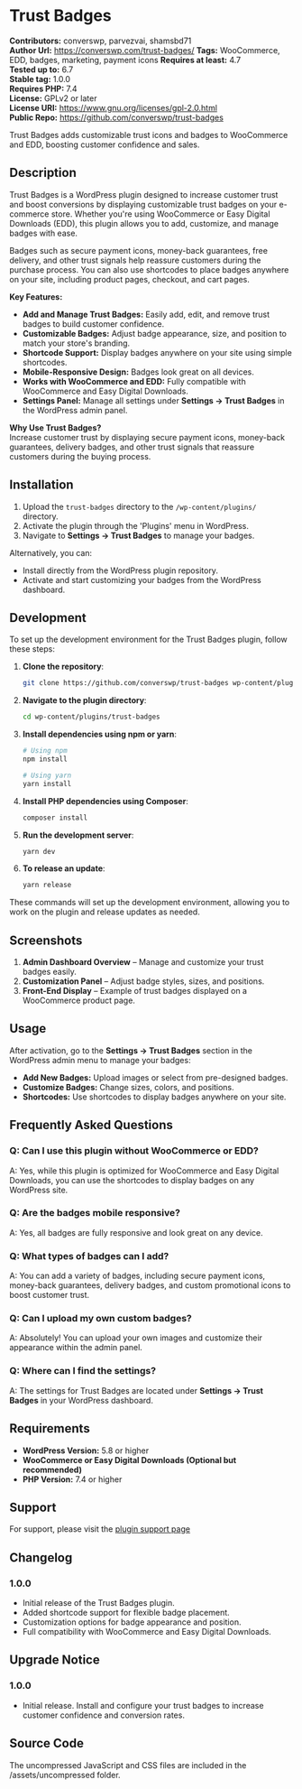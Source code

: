 # Trust Badges

**Contributors:** converswp, parvezvai, shamsbd71  
**Author Url:** https://converswp.com/trust-badges/
**Tags:** WooCommerce, EDD, badges, marketing, payment icons
**Requires at least:** 4.7  
**Tested up to:** 6.7  
**Stable tag:** 1.0.0  
**Requires PHP:** 7.4  
**License:** GPLv2 or later  
**License URI:** https://www.gnu.org/licenses/gpl-2.0.html  
**Public Repo:** https://github.com/converswp/trust-badges  

Trust Badges adds customizable trust icons and badges to WooCommerce and EDD, boosting customer confidence and sales.

## Description

Trust Badges is a WordPress plugin designed to increase customer trust and boost conversions by displaying customizable trust badges on your e-commerce store. Whether you're using WooCommerce or Easy Digital Downloads (EDD), this plugin allows you to add, customize, and manage badges with ease. 

Badges such as secure payment icons, money-back guarantees, free delivery, and other trust signals help reassure customers during the purchase process. You can also use shortcodes to place badges anywhere on your site, including product pages, checkout, and cart pages.

**Key Features:**
- **Add and Manage Trust Badges:** Easily add, edit, and remove trust badges to build customer confidence.
- **Customizable Badges:** Adjust badge appearance, size, and position to match your store's branding.
- **Shortcode Support:** Display badges anywhere on your site using simple shortcodes.
- **Mobile-Responsive Design:** Badges look great on all devices.
- **Works with WooCommerce and EDD:** Fully compatible with WooCommerce and Easy Digital Downloads.
- **Settings Panel:** Manage all settings under **Settings -> Trust Badges** in the WordPress admin panel.

**Why Use Trust Badges?**  
Increase customer trust by displaying secure payment icons, money-back guarantees, delivery badges, and other trust signals that reassure customers during the buying process.

## Installation

1. Upload the `trust-badges` directory to the `/wp-content/plugins/` directory.
2. Activate the plugin through the 'Plugins' menu in WordPress.
3. Navigate to **Settings -> Trust Badges** to manage your badges.

Alternatively, you can:
- Install directly from the WordPress plugin repository.
- Activate and start customizing your badges from the WordPress dashboard.

## Development

To set up the development environment for the Trust Badges plugin, follow these steps:

1. **Clone the repository**:
    ```bash
    git clone https://github.com/converswp/trust-badges wp-content/plugins/trust-badges
    ```

2. **Navigate to the plugin directory**:
    ```bash
    cd wp-content/plugins/trust-badges
    ```

3. **Install dependencies using npm or yarn**:
    ```bash
    # Using npm
    npm install

    # Using yarn
    yarn install
    ```

4. **Install PHP dependencies using Composer**:
    ```bash
    composer install
    ```

5. **Run the development server**:
    ```bash
    yarn dev
    ```

6. **To release an update**:
    ```bash
    yarn release
    ```

These commands will set up the development environment, allowing you to work on the plugin and release updates as needed.


## Screenshots

1. **Admin Dashboard Overview** – Manage and customize your trust badges easily.
2. **Customization Panel** – Adjust badge styles, sizes, and positions.
3. **Front-End Display** – Example of trust badges displayed on a WooCommerce product page.

## Usage

After activation, go to the **Settings -> Trust Badges** section in the WordPress admin menu to manage your badges:
- **Add New Badges:** Upload images or select from pre-designed badges.
- **Customize Badges:** Change sizes, colors, and positions.
- **Shortcodes:** Use shortcodes to display badges anywhere on your site.

## Frequently Asked Questions

### Q: Can I use this plugin without WooCommerce or EDD?  
A: Yes, while this plugin is optimized for WooCommerce and Easy Digital Downloads, you can use the shortcodes to display badges on any WordPress site.

### Q: Are the badges mobile responsive?  
A: Yes, all badges are fully responsive and look great on any device.

### Q: What types of badges can I add?  
A: You can add a variety of badges, including secure payment icons, money-back guarantees, delivery badges, and custom promotional icons to boost customer trust.

### Q: Can I upload my own custom badges?  
A: Absolutely! You can upload your own images and customize their appearance within the admin panel.

### Q: Where can I find the settings?  
A: The settings for Trust Badges are located under **Settings -> Trust Badges** in your WordPress dashboard.

## Requirements

- **WordPress Version:** 5.8 or higher  
- **WooCommerce or Easy Digital Downloads (Optional but recommended)**  
- **PHP Version:** 7.4 or higher  

## Support

For support, please visit the [plugin support page](https://converswp.com/trust-badges/)

## Changelog

### 1.0.0
- Initial release of the Trust Badges plugin.
- Added shortcode support for flexible badge placement.
- Customization options for badge appearance and position.
- Full compatibility with WooCommerce and Easy Digital Downloads.

## Upgrade Notice

### 1.0.0
- Initial release. Install and configure your trust badges to increase customer confidence and conversion rates.

## Source Code
The uncompressed JavaScript and CSS files are included in the /assets/uncompressed folder.